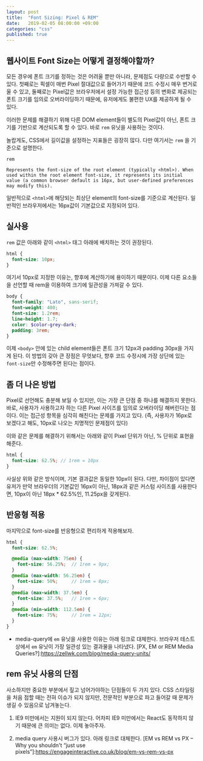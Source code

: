 ```yaml
---
layout: post
title:  "Font Sizing: Pixel & REM"
date:   2019-02-05 08:00:00 +09:00
categories: "css"
published: true
---
```



## 웹사이트 Font Size는 어떻게 결정해야할까?
모든 경우에 폰트 크기를 정하는 것은 어려울 뿐만 아니라, 문제점도 다량으로 수반할 수 있다. 첫째로는 픽셀이 매번 Pixel 절대값으로 들어가기 때문에 코드 수정시 매우 번거로울 수 있고, 둘째로는 Pixel값은 브라우저에서 설정 가능한 접근성 등의 변화로 제공되는 폰트 크기를 임의로 오버라이딩하기 때문에, 유저에게도 불편한 UX를 제공하게 될 수 있다.

이러한 문제를 해결하기 위해 다른 DOM element들이 별도의 Pixel값이 아닌, 폰트 크기를 기반으로 계산되도록 할 수 있다. 바로 `rem` 유닛을 사용하는 것이다. 

[CSS Length]:https://developer.mozilla.org/en-US/docs/Web/CSS/length

놀랍게도, CSS에서 길이값을 설정하는 지표들은 굉장히 많다. 다만 여기서는 `rem` 을 기준으로 설명한다.

```
rem

Represents the font-size of the root element (typically <html>). When used within the root element font-size, it represents its initial value (a common browser default is 16px, but user-defined preferences may modify this).
```

일반적으로 `<html>`에 해당되는 최상단 element의 font-size를 기준으로 계산된다. 일반적인 브라우저에서는 16px값이 기본값으로 지정되어 있다.


## 실사용
`rem` 값은 아래와 같이 `<html>` 태그 아래에 배치하는 것이 권장된다.

```scss
html {
  font-size: 10px;
}
```

여기서 10px로 지정한 이유는, 향후에 계산하기에 용이하기 때문이다. 이제 다른 요소들을 선언할 때 rem을 이용하여 크기에 일관성을 가져갈 수 있다.

```scss
body {
  font-family: "Lato", sans-serif;
  font-weight: 400;
  font-size: 1.2rem;
  line-height: 1.7;
  color: $color-grey-dark;
  padding: 3rem;
}
```
이제 `<body>` 안에 있는 child element들은 폰트 크기 12px과 padding 30px을 가지게 된다.
이 방법의 갖아 큰 장점은 무엇보다, 향후 코드 수정시에 가장 상단에 있는 `font-size`만 수정해주면 된다는 점이다.


## 좀 더 나은 방법
Pixel로 선언해도 충분해 보일 수 있지만, 이는 가장 큰 단점 중 하나를 해결하지 못한다.
바로, 사용자가 사용하고자 하는 다른 Pixel 사이즈를 임의로 오버라이딩 해버린다는 점이다. 이는 접근성 항목을 심각히 해친다는 문제를 가지고 있다. (즉, 사용자가 16px로 보겠다고 해도, 10px로 나오는 치명적인 문제점이 있다)

이와 같은 문제를 해결하기 위해서는 아래와 같이 Pixel 단위가 아닌, % 단위로 표현을 해준다.

```scss
html {
  font-size: 62.5%; // 1rem = 10px
}
```
사실상 위와 같은 방식이며, 기본 결과값은 동일한 10px이 된다. 다만, 차이점이 있다면 유저가 만약 브라우더의 기본값인 16px이 아닌, 18px과 같은 커스텀 사이즈를 사용한다면, 10px이 아닌 18px * 62.5%인, 11.25px을 갖게된다.


## 반응형 적용
마지막으로 font-size를 반응형으로 편리하게 적용해보자.

```scss
html {
  font-size: 62.5%;

  @media (max-width: 75em) {
    font-size: 56.25%;  // 1rem = 9px;
  }
  @media (max-width: 56.25em) {
    font-size: 50%;     // 1rem = 8px;
  }
  @media (max-width: 37.5em) {
    font-size: 37.5%;   // 1rem = 6px;
  }
  @media (min-width: 112.5em) {
    font-size: 75%;     // 1rem = 12px;
  }
}
```

* media-query에 `em` 유닛을 사용한 이유는 아래 링크로 대체한다. 브라우저 테스트상에서 `em` 유닛이 가장 일관성 있는 결과물을 나타냈다.
[PX, EM or REM Media Queries?]:https://zellwk.com/blog/media-query-units/


## rem 유닛 사용의 단점
사소하지만 중요한 부분에서 짚고 넘어가야하는 단점들이 두 가지 있다. CSS 스타일링을 처음 접할 때는 전혀 이슈가 되지 않지만, 전문적인 부분으로 파고 들어갈 때 문제가 생길 수 있음으로 남겨놓는다.

1. IE9 미만에서는 지원이 되지 않는다.
어차피 IE9 미만에서는 React도 동작하지 않기 때문에 큰 의미는 없다. 이제 놓아주자.

2. media query 사용시 버그가 있다.
아래 링크로 대체한다.
[EM vs REM vs PX – Why you shouldn't “just use pixels”]:https://engageinteractive.co.uk/blog/em-vs-rem-vs-px